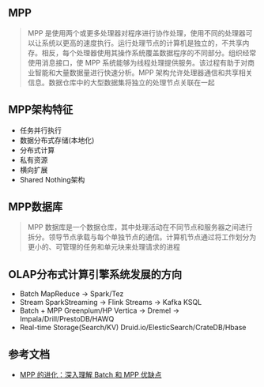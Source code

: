 ## MPP 
> MPP 是使用两个或更多处理器对程序进行协作处理，使用不同的处理器可以让系统以更高的速度执行。运行处理节点的计算机是独立的，不共享内存。相反，每个处理器使用其操作系统覆盖数据程序的不同部分。组织经常使用消息接口，使 MPP 系统能够为线程处理提供服务。该过程有助于对商业智能和大量数据量进行快速分析。MPP 架构允许处理器通信和共享相关信息。数据仓库中的大型数据集将独立的处理节点关联在一起

## MPP架构特征
* 任务并行执行
* 数据分布式存储(本地化)
* 分布式计算
* 私有资源
* 横向扩展
* Shared Nothing架构

## MPP数据库
> MPP 数据库是一个数据仓库，其中处理活动在不同节点和服务器之间进行拆分。领导节点承载与每个单独节点的通信。计算机节点通过将工作划分为更小的、可管理的任务和单元块来处理请求的进程

## OLAP分布式计算引擎系统发展的方向
* Batch    MapReduce -> Spark/Tez
* Stream   SparkStreaming -> Flink Streams -> Kafka KSQL
* Batch + MPP  Greenplum/HP Vertica -> Dremel -> Impala/Drill/PrestoDB/HAWQ
* Real-time Storage(Search/KV)  Druid.io/ElesticSearch/CrateDB/Hbase

## 参考文档
* [MPP 的进化：深入理解 Batch 和 MPP 优缺点](https://toutiao.io/posts/2a9ayg/preview)
